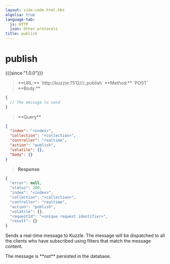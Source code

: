 ```yaml
---
layout: side-code.html.hbs
algolia: true
language-tab:
  js: HTTP
  json: Other protocols
title: publish
---
```



# publish

{{{since "1.0.0"}}}


<blockquote class="js">
<p>
**URL:** `http://kuzzle:7512/<index>/<collection>/_publish`  
**Method:** `POST`  
**Body:**
</p>
</blockquote>


```js
{
  // The message to send
}
```



<blockquote class="json">
<p>
**Query**
</p>
</blockquote>


```json
{
  "index": "<index>",
  "collection": "<collection>",
  "controller": "realtime",
  "action": "publish",
  "volatile": {},
  "body": {}
}
```

>**Response**

```javascript
{
  "error": null,
  "status": 200,
  "index": "<index>",
  "collection": "<collection>",
  "controller": "realtime",
  "action": "publish",
  "volatile": {},
  "requestId": "<unique request identifier>",
  "result": {}
}
```

Sends a real-time message to Kuzzle. The message will be dispatched to all the clients
who have subscribed using filters that match the message content.

<aside class="warning">
  The message is **not** persisted in the database.
</aside>

